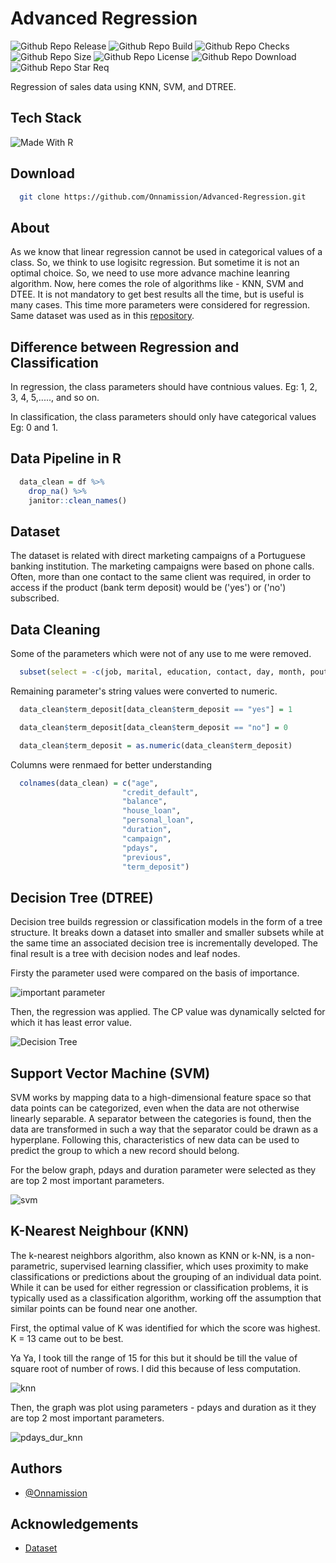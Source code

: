 
# Advanced Regression

![Github Repo Release](https://img.shields.io/github/release-date/Onnamission/Advanced-Regression)
![Github Repo Build](https://img.shields.io/github/workflow/status/Onnamission/Advanced-Regression/advanceregression)
![Github Repo Checks](https://badgen.net/github/checks/Onnamission/Advanced-Regression/main)
![Github Repo Size](https://img.shields.io/github/repo-size/Onnamission/Advanced-Regression)
![Github Repo License](https://img.shields.io/github/license/Onnamission/Advanced-Regression)
![Github Repo Download](https://img.shields.io/github/downloads/Onnamission/Advanced-Regression/total)
![Github Repo Star Req](https://img.shields.io/badge/%F0%9F%8C%9F-If%20Useful-BC4E99)

Regression of sales data using KNN, SVM, and DTREE.

## Tech Stack

![Made With R](https://img.shields.io/badge/-r-165CAA?style=for-the-badge&labelColor=grey&logo=r&logoColor=white)

## Download

```bash
  git clone https://github.com/Onnamission/Advanced-Regression.git
```

## About

As we know that linear regression cannot be used in categorical values of a class. So, we think to use logisitc regression.
But sometime it is not an optimal choice. So, we need to use more advance machine leanring algorithm. Now, here comes the role of algorithms like - KNN, SVM and DTEE.
It is not mandatory to get best results all the time, but is useful is many cases. This time more parameters were considered for regression. Same dataset was used as in this [repository](https://github.com/Onnamission/Sales-Regression-Analysis.git).

## Difference between Regression and Classification

In regression, the class parameters should have contnious values. Eg: 1, 2, 3, 4, 5,....., and so on.

In classification, the class parameters should only have categorical values Eg: 0 and 1.

## Data Pipeline in R

```r
  data_clean = df %>%
    drop_na() %>%
    janitor::clean_names()
```

## Dataset

The dataset is related with direct marketing campaigns of a Portuguese banking institution. The marketing campaigns were based on phone calls. Often, more than one contact to the same client was required, in order to access if the product (bank term deposit) would be ('yes') or ('no') subscribed.

## Data Cleaning

Some of the parameters which were not of any use to me were removed.

```r
  subset(select = -c(job, marital, education, contact, day, month, poutcome))
```

Remaining parameter's string values were converted to numeric.

```r
  data_clean$term_deposit[data_clean$term_deposit == "yes"] = 1

  data_clean$term_deposit[data_clean$term_deposit == "no"] = 0

  data_clean$term_deposit = as.numeric(data_clean$term_deposit)
```

Columns were renmaed for better understanding

```r
  colnames(data_clean) = c("age",
                         "credit_default",
                         "balance",
                         "house_loan",
                         "personal_loan",
                         "duration",
                         "campaign",
                         "pdays",
                         "previous",
                         "term_deposit")
```

## Decision Tree (DTREE)

Decision tree builds regression or classification models in the form of a tree structure. It breaks down a dataset into smaller and smaller subsets while at the same time an associated decision tree is incrementally developed. The final result is a tree with decision nodes and leaf nodes.

Firsty the parameter used were compared on the basis of importance.

![important parameter](Results/para_imp.png)

Then, the regression was applied. The CP value was dynamically selcted for which it has least error value.

![Decision Tree](Results/dtree.png)

## Support Vector Machine (SVM)

SVM works by mapping data to a high-dimensional feature space so that data points can be categorized, even when the data are not otherwise linearly separable. A separator between the categories is found, then the data are transformed in such a way that the separator could be drawn as a hyperplane. Following this, characteristics of new data can be used to predict the group to which a new record should belong.

For the below graph, pdays and duration parameter were selected as they are top 2 most important parameters.

![svm](Results/pdays_dur_svm.png)

## K-Nearest Neighbour (KNN)

The k-nearest neighbors algorithm, also known as KNN or k-NN, is a non-parametric, supervised learning classifier, which uses proximity to make classifications or predictions about the grouping of an individual data point. While it can be used for either regression or classification problems, it is typically used as a classification algorithm, working off the assumption that similar points can be found near one another.

First, the optimal value of K was identified for which the score was highest. K = 13 came out to be best.

Ya Ya, I took till the range of 15 for this but it should be till the value of square root of number of rows. I did this because of less computation.

![knn](Results/optm_kvalue.png)

Then, the graph was plot using parameters - pdays and duration as it they are top 2 most important parameters.

![pdays_dur_knn](Results/pdays_dur_knn.png)

## Authors

- [@Onnamission](https://www.github.com/Onnamission)

## Acknowledgements

 - [Dataset](https://archive.ics.uci.edu/ml/datasets/bank+marketing)
